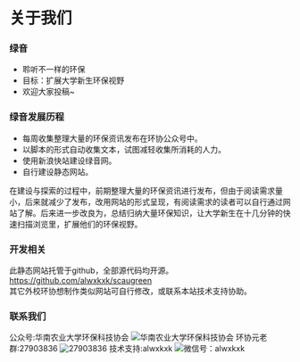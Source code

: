 # 关于我们
### 绿音
- 聆听不一样的环保  
- 目标：扩展大学新生环保视野
- 欢迎大家投稿~

### 绿音发展历程
- 每周收集整理大量的环保资讯发布在环协公众号中。
- 以脚本的形式自动收集文本，试图减轻收集所消耗的人力。
- 使用新浪快站建设绿音网。
- 自行建设静态网站。  

在建设与探索的过程中，前期整理大量的环保资讯进行发布，但由于阅读需求量小，后来就减少了发布，改用网站的形式呈现，有阅读需求的读者可以自行通过网站了解。后来进一步改良为，总结归纳大量环保知识，让大学新生在十几分钟的快速扫描浏览里，扩展他们的环保视野。

### 开发相关
此静态网站托管于github，全部源代码均开源。https://github.com/alwxkxk/scaugreen  
其它外校环协想制作类似网站可自行修改，或联系本站技术支持协助。

### 联系我们
公众号:华南农业大学环保科技协会 
![华南农业大学环保科技协会](图片链接 "华南农业大学环保科技协会 公众号")
环协元老群:27903836
![27903836](http://ox6t89mri.bkt.clouddn.com/scaugreen-QQ-QR.jpg "环协元老群 QQ群")
技术支持:alwxkxk
![微信号：alwxkxk](http://ox6t89mri.bkt.clouddn.com/alwxkxk-RQ.jpg "技术支持") 









